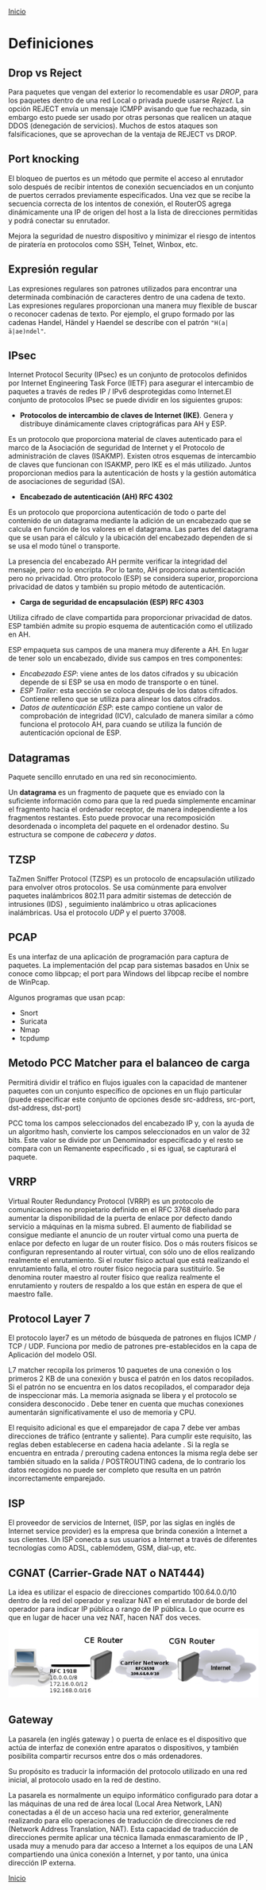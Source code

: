 [Inicio](https://franciscocadena.github.io/PI-Mikrotik/)

# Definiciones

## Drop vs Reject

Para paquetes que vengan del exterior lo recomendable es usar _DROP_, para los paquetes dentro de una red Local o privada puede usarse _Reject_.
La opción REJECT envía un mensaje ICMPP avisando que fue rechazada, sin embargo esto puede ser usado por otras personas que realicen un ataque DDOS (denegación de servicios). Muchos de estos ataques son falsificaciones, que se aprovechan de la ventaja de REJECT vs DROP. 

## Port knocking

El bloqueo de puertos es un método que permite el acceso al enrutador solo después de recibir intentos de conexión secuenciados en un conjunto de puertos cerrados previamente especificados. Una vez que se recibe la secuencia correcta de los intentos de conexión, el RouterOS agrega dinámicamente una IP de origen del host a la lista de direcciones permitidas y podrá conectar su enrutador.

Mejora la seguridad de nuestro dispositivo y minimizar el riesgo de intentos de piratería en protocolos como SSH, Telnet, Winbox, etc.

## Expresión regular

Las expresiones regulares son patrones utilizados para encontrar una determinada combinación de caracteres dentro de una cadena de texto. Las expresiones regulares proporcionan una manera muy flexible de buscar o reconocer cadenas de texto. Por ejemplo, el grupo formado por las cadenas Handel, Händel y Haendel se describe con el patrón `"H(a|ä|ae)ndel"`.

## IPsec

Internet Protocol Security (IPsec) es un conjunto de protocolos definidos por Internet Engineering Task Force (IETF) para asegurar el intercambio de paquetes a través de redes IP / IPv6 desprotegidas como Internet.El conjunto de protocolos IPsec se puede dividir en los siguientes grupos:

- __Protocolos de intercambio de claves de Internet (IKE)__. Genera y distribuye dinámicamente claves criptográficas para AH y ESP.

Es un protocolo que proporciona material de claves autenticado para el marco de la Asociación de seguridad de Internet y el Protocolo de administración de claves (ISAKMP). Existen otros esquemas de intercambio de claves que funcionan con ISAKMP, pero IKE es el más utilizado. Juntos proporcionan medios para la autenticación de hosts y la gestión automática de asociaciones de seguridad (SA).

- __Encabezado de autenticación (AH) RFC 4302__

Es un protocolo que proporciona autenticación de todo o parte del contenido de un datagrama mediante la adición de un encabezado que se calcula en función de los valores en el datagrama. Las partes del datagrama que se usan para el cálculo y la ubicación del encabezado dependen de si se usa el modo túnel o transporte.

La presencia del encabezado AH permite verificar la integridad del mensaje, pero no lo encripta. Por lo tanto, AH proporciona autenticación pero no privacidad. Otro protocolo (ESP) se considera superior, proporciona privacidad de datos y también su propio método de autenticación.

- __Carga de seguridad de encapsulación (ESP) RFC 4303__

Utiliza cifrado de clave compartida para proporcionar privacidad de datos. ESP también admite su propio esquema de autenticación como el utilizado en AH.

ESP empaqueta sus campos de una manera muy diferente a AH. En lugar de tener solo un encabezado, divide sus campos en tres componentes:

- _Encabezado ESP_: viene antes de los datos cifrados y su ubicación depende de si ESP se usa en modo de transporte o en túnel.
- _ESP Trailer_: esta sección se coloca después de los datos cifrados. Contiene relleno que se utiliza para alinear los datos cifrados.
- _Datos de autenticación ESP_: este campo contiene un valor de comprobación de integridad (ICV), calculado de manera similar a cómo funciona el protocolo AH, para cuando se utiliza la función de autenticación opcional de ESP.

## Datagramas

Paquete sencillo enrutado en una red sin reconocimiento.

Un __datagrama__ es un fragmento de paquete que es enviado con la suficiente información como para que la red pueda simplemente encaminar el fragmento hacia el ordenador receptor, de manera independiente a los fragmentos restantes. Esto puede provocar una recomposición desordenada o incompleta del paquete en el ordenador destino. Su estructura se compone de _cabecera y datos_.

## TZSP

TaZmen Sniffer Protocol (TZSP) es un protocolo de encapsulación utilizado para envolver otros protocolos. Se usa comúnmente para envolver paquetes inalámbricos 802.11 para admitir sistemas de detección de intrusiones (IDS) , seguimiento inalámbrico u otras aplicaciones inalámbricas.
Usa el protocolo _UDP_ y el puerto 37008.

## PCAP

Es una interfaz de una aplicación de programación para captura de paquetes. La implementación del pcap para sistemas basados en Unix se conoce como libpcap; el port para Windows del libpcap recibe el nombre de WinPcap.

Algunos programas que usan pcap:
- Snort
- Suricata
- Nmap
- tcpdump

## Metodo PCC Matcher para el balanceo de carga

Permitirá dividir el tráfico en flujos iguales con la capacidad de mantener paquetes con un conjunto específico de opciones en un flujo particular (puede especificar este conjunto de opciones desde src-address, src-port, dst-address, dst-port)

PCC toma los campos seleccionados del encabezado IP y, con la ayuda de un algoritmo hash, convierte los campos seleccionados en un valor de 32 bits. Este valor se divide por un Denominador especificado y el resto se compara con un Remanente especificado , si es igual, se capturará el paquete. 

## VRRP

Virtual Router Redundancy Protocol (VRRP) es un protocolo de comunicaciones no propietario definido en el RFC 3768 diseñado para aumentar la disponibilidad de la puerta de enlace por defecto dando servicio a máquinas en la misma subred. El aumento de fiabilidad se consigue mediante el anuncio de un router virtual como una puerta de enlace por defecto en lugar de un router físico. Dos o más routers físicos se configuran representando al router virtual, con sólo uno de ellos realizando realmente el enrutamiento. Si el router físico actual que está realizando el enrutamiento falla, el otro router físico negocia para sustituirlo. Se denomina router maestro al router físico que realiza realmente el enrutamiento y routers de respaldo a los que están en espera de que el maestro falle.

## Protocol Layer 7

El protocolo layer7 es un método de búsqueda de patrones en flujos ICMP / TCP / UDP.
Funciona por medio de patrones pre-establecidos en la capa de Aplicación del modelo OSI.

L7 matcher recopila los primeros 10 paquetes de una conexión o los primeros 2 KB de una conexión y busca el patrón en los datos recopilados. Si el patrón no se encuentra en los datos recopilados, el comparador deja de inspeccionar más. La memoria asignada se libera y el protocolo se considera desconocido . Debe tener en cuenta que muchas conexiones aumentarán significativamente el uso de memoria y CPU.

El requisito adicional es que el emparejador de capa 7 debe ver ambas direcciones de tráfico (entrante y saliente). Para cumplir este requisito, las reglas deben establecerse en cadena hacia adelante . Si la regla se encuentra en entrada / prerouting cadena entonces la misma regla debe ser también situado en la salida / POSTROUTING cadena, de lo contrario los datos recogidos no puede ser completo que resulta en un patrón incorrectamente emparejado.

## ISP 

El proveedor de servicios de Internet, (ISP, por las siglas en inglés de Internet service provider) es la empresa que brinda conexión a Internet a sus clientes. Un ISP conecta a sus usuarios a Internet a través de diferentes tecnologías como ADSL, cablemódem, GSM, dial-up, etc.

## CGNAT (Carrier-Grade NAT o NAT444)

La idea es utilizar el espacio de direcciones compartido 100.64.0.0/10 dentro de la red del operador y realizar NAT en el enrutador de borde del operador para indicar IP pública o rango de IP pública. Lo que ocurre es que en lugar de hacer una vez NAT, hacen NAT dos veces.

![Diagrama de ejemplo de cgnat](imagenesGNS3/GNSFase3/CGNAT.PNG "Diagrama de ejemplo de cgnat")

## Gateway

La pasarela (en inglés gateway ) o puerta de enlace es el dispositivo que actúa de interfaz de conexión entre aparatos o dispositivos, y también posibilita compartir recursos entre dos o más ordenadores.

Su propósito es traducir la información del protocolo utilizado en una red inicial, al protocolo usado en la red de destino.

La pasarela es normalmente un equipo informático configurado para dotar a las máquinas de una red de área local (Local Area Network, LAN) conectadas a él de un acceso hacia una red exterior, generalmente realizando para ello operaciones de traducción de direcciones de red (Network Address Translation, NAT). Esta capacidad de traducción de direcciones permite aplicar una técnica llamada enmascaramiento de IP , usada muy a menudo para dar acceso a Internet a los equipos de una LAN compartiendo una única conexión a Internet, y por tanto, una única dirección IP externa.

[Inicio](https://franciscocadena.github.io/PI-Mikrotik/)
